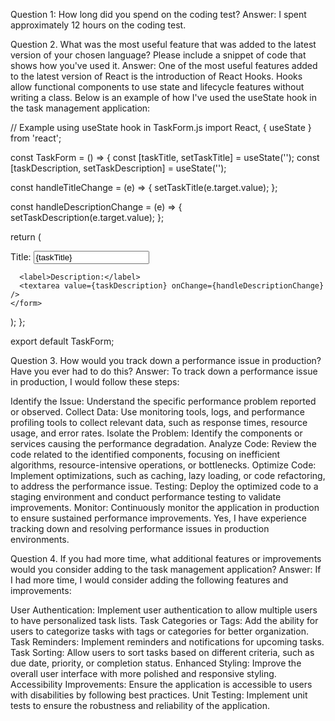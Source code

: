 Question 1: How long did you spend on the coding test?
Answer: I spent approximately 12 hours on the coding test.

Question 2. What was the most useful feature that was added to the latest version of your chosen language? Please include a snippet of code that shows how you've used it.
Answer: One of the most useful features added to the latest version of React is the introduction of React Hooks. Hooks allow functional components to use state and lifecycle features without writing a class. Below is an example of how I've used the useState hook in the task management application:

// Example using useState hook in TaskForm.js
import React, { useState } from 'react';

const TaskForm = () => {
  const [taskTitle, setTaskTitle] = useState('');
  const [taskDescription, setTaskDescription] = useState('');

  const handleTitleChange = (e) => {
    setTaskTitle(e.target.value);
  };

  const handleDescriptionChange = (e) => {
    setTaskDescription(e.target.value);
  };

  return (
    <form>
      <label>Title:</label>
      <input type="text" value={taskTitle} onChange={handleTitleChange} />

      <label>Description:</label>
      <textarea value={taskDescription} onChange={handleDescriptionChange} />
    </form>
  );
};

export default TaskForm;


Question 3. How would you track down a performance issue in production? Have you ever had to do this?
Answer: To track down a performance issue in production, I would follow these steps:

Identify the Issue: Understand the specific performance problem reported or observed.
Collect Data: Use monitoring tools, logs, and performance profiling tools to collect relevant data, such as response times, resource usage, and error rates.
Isolate the Problem: Identify the components or services causing the performance degradation.
Analyze Code: Review the code related to the identified components, focusing on inefficient algorithms, resource-intensive operations, or bottlenecks.
Optimize Code: Implement optimizations, such as caching, lazy loading, or code refactoring, to address the performance issue.
Testing: Deploy the optimized code to a staging environment and conduct performance testing to validate improvements.
Monitor: Continuously monitor the application in production to ensure sustained performance improvements.
Yes, I have experience tracking down and resolving performance issues in production environments.


Question 4. If you had more time, what additional features or improvements would you consider adding to the task management application?
Answer: If I had more time, I would consider adding the following features and improvements:

User Authentication: Implement user authentication to allow multiple users to have personalized task lists.
Task Categories or Tags: Add the ability for users to categorize tasks with tags or categories for better organization.
Task Reminders: Implement reminders and notifications for upcoming tasks.
Task Sorting: Allow users to sort tasks based on different criteria, such as due date, priority, or completion status.
Enhanced Styling: Improve the overall user interface with more polished and responsive styling.
Accessibility Improvements: Ensure the application is accessible to users with disabilities by following best practices.
Unit Testing: Implement unit tests to ensure the robustness and reliability of the application.
